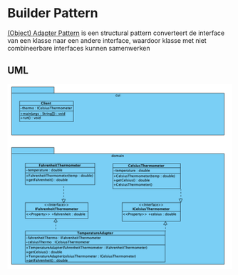 # Builder Pattern

[(Object) Adapter Pattern](https://refactoring.guru/design-patterns/adapter) is
een structural pattern converteert de interface van een klasse naar een andere
interface, waardoor klasse met niet combineerbare interfaces kunnen samenwerken

## UML

![Builder Pattern UML](./uml/uml.png)
